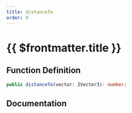 ```yaml
---
title: distanceTo
order: 0
---
```


# {{ $frontmatter.title }}

## Function Definition

```ts
public distanceTo(vector: IVector3): number;
```

## Documentation

<!--@include: ./parts/distanceTo.md-->

